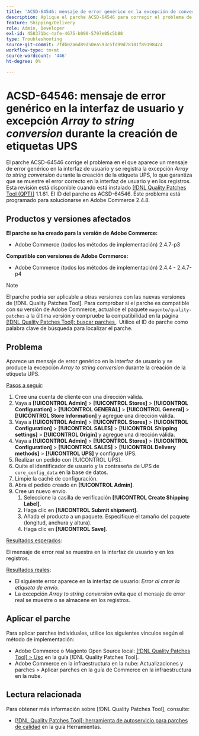 ```yaml
---
title: 'ACSD-64546: mensaje de error genérico en la excepción de conversión de IU y matriz a cadena durante la creación de etiquetas UPS'
description: Aplique el parche ACSD-64546 para corregir el problema de Adobe Commerce donde aparece un mensaje de error genérico en la interfaz de usuario y la excepción de conversión de matriz a cadena se registra durante la creación de etiquetas UPS. El parche garantiza que se muestre el error correcto en la interfaz de usuario y en los registros.
feature: Shipping/Delivery
role: Admin, Developer
exl-id: 458371bc-4afe-4675-b090-5797e05c5b88
type: Troubleshooting
source-git-commit: 7fdb02a6d89d50ea593c5fd99d78101f89198424
workflow-type: tm+mt
source-wordcount: '446'
ht-degree: 0%

---
```


# ACSD-64546: mensaje de error genérico en la interfaz de usuario y excepción *Array to string conversion* durante la creación de etiquetas UPS

El parche ACSD-64546 corrige el problema en el que aparece un mensaje de error genérico en la interfaz de usuario y se registra la excepción *Array to string conversion* durante la creación de la etiqueta UPS, lo que garantiza que se muestre el error correcto en la interfaz de usuario y en los registros. Esta revisión está disponible cuando está instalado [[!DNL Quality Patches Tool (QPT)]](/help/tools/quality-patches-tool/quality-patches-tool-to-self-serve-quality-patches.md) 1.1.61. El ID del parche es ACSD-64546. Este problema está programado para solucionarse en Adobe Commerce 2.4.8.

## Productos y versiones afectados

**El parche se ha creado para la versión de Adobe Commerce:**
* Adobe Commerce (todos los métodos de implementación) 2.4.7-p3

**Compatible con versiones de Adobe Commerce:**
* Adobe Commerce (todos los métodos de implementación) 2.4.4 - 2.4.7-p4

>[!NOTE]
>
>El parche podría ser aplicable a otras versiones con las nuevas versiones de [!DNL Quality Patches Tool]. Para comprobar si el parche es compatible con su versión de Adobe Commerce, actualice el paquete `magento/quality-patches` a la última versión y compruebe la compatibilidad en la página [[!DNL Quality Patches Tool]: buscar parches ](https://experienceleague.adobe.com/tools/commerce-quality-patches/index.html). Utilice el ID de parche como palabra clave de búsqueda para localizar el parche.

## Problema

Aparece un mensaje de error genérico en la interfaz de usuario y se produce la excepción *Array to string conversion* durante la creación de la etiqueta UPS.

<u>Pasos a seguir</u>:

1. Cree una cuenta de cliente con una dirección válida.
1. Vaya a **[!UICONTROL Admin]** > **[!UICONTROL Stores]** > **[!UICONTROL Configuration]** > **[!UICONTROL GENERAL]** > **[!UICONTROL General]** > **[!UICONTROL Store Information]** y agregue una dirección válida.
1. Vaya a **[!UICONTROL Admin]** > **[!UICONTROL Stores]** > **[!UICONTROL Configuration]** > **[!UICONTROL SALES]** > **[!UICONTROL Shipping settings]** > **[!UICONTROL Origin]** y agregue una dirección válida.
1. Vaya a **[!UICONTROL Admin]** > **[!UICONTROL Stores]** > **[!UICONTROL Configuration]** > **[!UICONTROL SALES]** > **[!UICONTROL Delivery methods]** > **[!UICONTROL UPS]** y configure UPS.
1. Realizar un pedido con [!UICONTROL UPS].
1. Quite el identificador de usuario y la contraseña de UPS de `core_config_data` en la base de datos.
1. Limpie la caché de configuración.
1. Abra el pedido creado en **[!UICONTROL Admin]**.
1. Cree un nuevo envío.
   1. Seleccione la casilla de verificación **[!UICONTROL Create Shipping Label]**.
   1. Haga clic en **[!UICONTROL Submit shipment]**.
   1. Añada el producto a un paquete. Especifique el tamaño del paquete (longitud, anchura y altura).
   1. Haga clic en **[!UICONTROL Save]**.

<u>Resultados esperados</u>:

El mensaje de error real se muestra en la interfaz de usuario y en los registros.

<u>Resultados reales</u>:

* El siguiente error aparece en la interfaz de usuario:
  *Error al crear la etiqueta de envío.*
* La excepción *Array to string conversion* evita que el mensaje de error real se muestre o se almacene en los registros.

## Aplicar el parche

Para aplicar parches individuales, utilice los siguientes vínculos según el método de implementación:
* Adobe Commerce o Magento Open Source local: [[!DNL Quality Patches Tool] > Uso](/help/tools/quality-patches-tool/usage.md) en la guía [!DNL Quality Patches Tool].
* Adobe Commerce en la infraestructura en la nube: Actualizaciones y parches > Aplicar parches en la guía de Commerce en la infraestructura en la nube.

## Lectura relacionada

Para obtener más información sobre [!DNL Quality Patches Tool], consulte:
* [[!DNL Quality Patches Tool]: herramienta de autoservicio para parches de calidad](/help/tools/quality-patches-tool/quality-patches-tool-to-self-serve-quality-patches.md) en la guía Herramientas.
